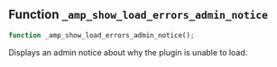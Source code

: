 ## Function `_amp_show_load_errors_admin_notice`

```php
function _amp_show_load_errors_admin_notice();
```

Displays an admin notice about why the plugin is unable to load.

